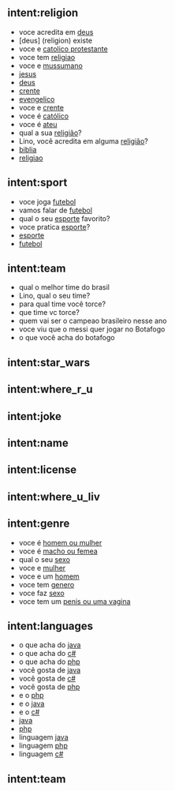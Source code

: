## intent:religion
- voce acredita em [deus](religion)
- [deus] (religion) existe
- voce e [catolico protestante](religion)
- voce tem [religiao](religion)
- voce e [mussumano](religion)
- [jesus](religion)
- [deus](religion)
- [crente](religion)
- [evengelico](religion)
- voce e [crente](religion)
- voce é [católico](religion)
- voce é [ateu](religion)
- qual a sua [religião](religion)?
- Lino, você acredita em alguma [religião](religion)?
- [biblia](religion)
- [religiao](religion)

## intent:sport
- voce joga [futebol](sport)
- vamos falar de [futebol](sport)
- qual o seu [esporte](sport) favorito?
- voce pratica [esporte](sport)?
- [esporte](sport)
- [futebol](sport)

## intent:team
- qual o melhor time do brasil
- Lino, qual o seu time?
- para qual time você torce?
- que time vc torce?
- quem vai ser o campeao brasileiro nesse ano
- voce viu que o messi quer jogar no Botafogo
- o que você acha do botafogo

## intent:star_wars
## intent:where_r_u
## intent:joke
## intent:name
## intent:license
## intent:where_u_liv

## intent:genre
- voce é [homem ou mulher](genre)
- voce é [macho ou femea](genre)
- qual o seu [sexo](genre)
- voce e [mulher](genre)
- voce e um [homem](genre)
- voce tem [genero](genre)
- voce faz [sexo](genre)
- voce tem um [penis ou uma vagina](genre)

## intent:languages
- o que acha do [java](languages)
- o que acha do [c#](languages)
- o que acha do [php](languages)
- você gosta de [java](languages)
- você gosta de [c#](languages)
- você gosta de [php](languages)
- e o [php](languages)
- e o [java](languages)
- e o [c#](languages)
- [java](languages)
- [php](languages)
- linguagem [java](languages)
- linguagem [php](languages)
- linguagem [c#](languages)

## intent:team